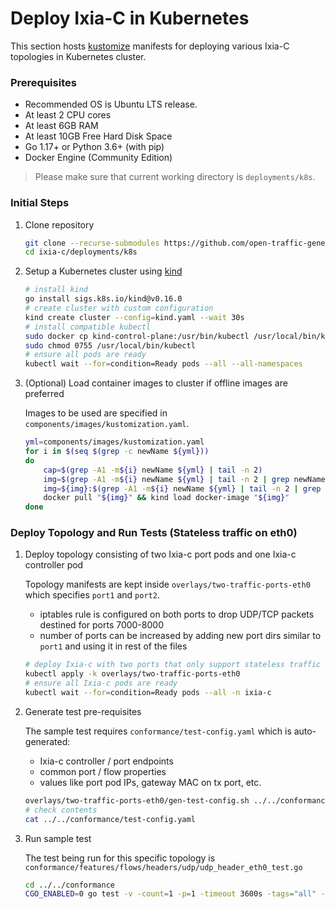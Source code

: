 # Deploy Ixia-C in Kubernetes

This section hosts [kustomize](https://kustomize.io/) manifests for deploying various Ixia-C topologies in Kubernetes cluster.

### Prerequisites

- Recommended OS is Ubuntu LTS release.
- At least 2 CPU cores
- At least 6GB RAM
- At least 10GB Free Hard Disk Space
- Go 1.17+ or Python 3.6+ (with pip)
- Docker Engine (Community Edition)

> Please make sure that current working directory is `deployments/k8s`.

### Initial Steps

1. Clone repository

    ```bash
    git clone --recurse-submodules https://github.com/open-traffic-generator/ixia-c.git
    cd ixia-c/deployments/k8s
    ```

2. Setup a Kubernetes cluster using [kind](https://kind.sigs.k8s.io/)

    ```bash
    # install kind
    go install sigs.k8s.io/kind@v0.16.0
    # create cluster with custom configuration
    kind create cluster --config=kind.yaml --wait 30s
    # install compatible kubectl
    sudo docker cp kind-control-plane:/usr/bin/kubectl /usr/local/bin/kubectl
    sudo chmod 0755 /usr/local/bin/kubectl
    # ensure all pods are ready
    kubectl wait --for=condition=Ready pods --all --all-namespaces
    ```

3. (Optional) Load container images to cluster if offline images are preferred

    Images to be used are specified in `components/images/kustomization.yaml`.

    ```bash
    yml=components/images/kustomization.yaml
    for i in $(seq $(grep -c newName ${yml}))
    do
        cap=$(grep -A1 -m${i} newName ${yml} | tail -n 2)
        img=$(grep -A1 -m${i} newName ${yml} | tail -n 2 | grep newName | cut -d\  -f4)
        img=${img}:$(grep -A1 -m${i} newName ${yml} | tail -n 2 | grep newTag | cut -d\" -f2)
        docker pull "${img}" && kind load docker-image "${img}"
    done
    ```

### Deploy Topology and Run Tests (Stateless traffic on eth0)

1. Deploy topology consisting of two Ixia-c port pods and one Ixia-c controller pod

    Topology manifests are kept inside `overlays/two-traffic-ports-eth0` which specifies `port1` and `port2`.
    * iptables rule is configured on both ports to drop UDP/TCP packets destined for ports 7000-8000
    * number of ports can be increased by adding new port dirs similar to `port1` and using it in rest of the files

    ```bash
    # deploy Ixia-c with two ports that only support stateless traffic over eth0
    kubectl apply -k overlays/two-traffic-ports-eth0
    # ensure all Ixia-c pods are ready
    kubectl wait --for=condition=Ready pods --all -n ixia-c
    ```

2. Generate test pre-requisites

    The sample test requires `conformance/test-config.yaml` which is auto-generated:
    * Ixia-c controller / port endpoints
    * common port / flow properties
    * values like port pod IPs, gateway MAC on tx port, etc.

    ```bash
    overlays/two-traffic-ports-eth0/gen-test-config.sh ../../conformance/test-config.yaml
    # check contents
    cat ../../conformance/test-config.yaml
    ```

3. Run sample test

    The test being run for this specific topology is `conformance/features/flows/headers/udp/udp_header_eth0_test.go`

    ```bash
    cd ../../conformance
    CGO_ENABLED=0 go test -v -count=1 -p=1 -timeout 3600s -tags="all" -run="^TestUdpHeaderEth0$" ./...
    ```
